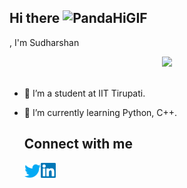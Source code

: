 ## Hi there ![PandaHiGIF](https://user-images.githubusercontent.com/93808025/156906868-04ed92a9-b684-44b2-a4c2-9ae422cd41c0.gif)
, I'm Sudharshan
<p align="center">
  <img src="https://media.giphy.com/media/MeJgB3yMMwIaHmKD4z/giphy.gif" width="30%">
  <br><br>
  <samp>

<!--
**Sudharshan281/Sudharshan281** is a ✨ _special_ ✨ repository because its `README.md` (this file) appears on your GitHub profile.

Here are some ideas to get you started:

- 🔭 I’m currently working on ...
- 🌱 I’m currently learning 
- 👯 I’m looking to collaborate on ...
- 🤔 I’m looking for help with ...
- 💬 Ask me about ...
- 📫 How to reach me: ...
- 😄 Pronouns: ...
- ⚡ Fun fact: ...
-->
- 🔭 I’m a student at IIT Tirupati.
- 🌱 I’m currently learning Python, C++.

   
  ## Connect with me
    
  <a href="https://twitter.com/imsudharshan281">
    <img align="left" alt="Hargun | Twitter" width="26px" src="https://github.com/Sudharshan281/Sudharshan281/blob/main/twitter.svg" />
  </a>
    <a href="https://www.linkedin.com/in/s-sudharshan-b55179230/">
    <img align="left" alt="Hargun | Linkedin" width="24px" src="https://github.com/Sudharshan281/Sudharshan281/blob/main/linked.svg" />
  </a>
